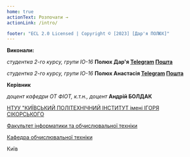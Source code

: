 ```yaml
---
home: true
actionText: Розпочати →
actionLink: /intro/

footer: "ECL 2.0 Licensed | Copyright © [2023] [Дар'я ПОЛЮХ]"
---
```



**Виконали:** 

*студентка 2-го курсу, групи ІО-16*<span padding-right:5em></span> **Полюх Дар'я [Telegram](https://t.me/dariaaaaaaaaaaaaaaaaaaaaaaaaa) [Пошта](mailto:daryapolyuh@gmail.com)**

*студентка 2-го курсу, групи ІО-16*<span padding-right:5em></span> **Полюх Анастасія [Telegram](https://t.me/nastiia_poliukh) [Пошта](mailto:nastyanastap@gmail.com)**


**Керівник**

*доцент кафедри ОТ ФІОТ, к.т.н., доцент*<span padding-right:5em></span> **Андрій БОЛДАК** 

[НТУУ "КИЇВСЬКИЙ ПОЛІТЕХНІЧНИЙ ІНСТИТУТ імені ІГОРЯ СІКОРСЬКОГО](https://kpi.ua/)

[Факультет інформатики та обчислювальної техніки](https://fiot.kpi.ua/)

[Кафедра обчислювальної техніки](https://comsys.kpi.ua/)

Київ

